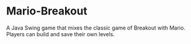# Mario-Breakout
A Java Swing game that mixes the classic game of Breakout with Mario. Players can build and save their own levels.
